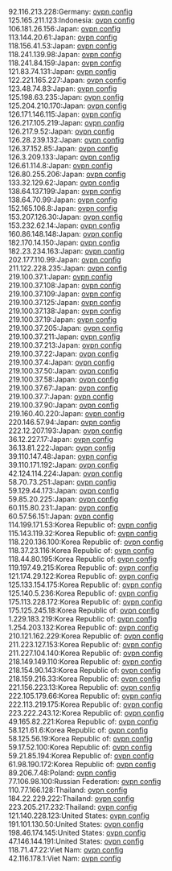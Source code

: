 92.116.213.228:Germany: [ovpn config](vpn/92_116_213_228.ovpn)  
125.165.211.123:Indonesia: [ovpn config](vpn/125_165_211_123.ovpn)  
106.181.26.156:Japan: [ovpn config](vpn/106_181_26_156.ovpn)  
113.144.20.61:Japan: [ovpn config](vpn/113_144_20_61.ovpn)  
118.156.41.53:Japan: [ovpn config](vpn/118_156_41_53.ovpn)  
118.241.139.98:Japan: [ovpn config](vpn/118_241_139_98.ovpn)  
118.241.84.159:Japan: [ovpn config](vpn/118_241_84_159.ovpn)  
121.83.74.131:Japan: [ovpn config](vpn/121_83_74_131.ovpn)  
122.221.165.227:Japan: [ovpn config](vpn/122_221_165_227.ovpn)  
123.48.74.83:Japan: [ovpn config](vpn/123_48_74_83.ovpn)  
125.198.63.235:Japan: [ovpn config](vpn/125_198_63_235.ovpn)  
125.204.210.170:Japan: [ovpn config](vpn/125_204_210_170.ovpn)  
126.171.146.115:Japan: [ovpn config](vpn/126_171_146_115.ovpn)  
126.217.105.219:Japan: [ovpn config](vpn/126_217_105_219.ovpn)  
126.217.9.52:Japan: [ovpn config](vpn/126_217_9_52.ovpn)  
126.28.239.132:Japan: [ovpn config](vpn/126_28_239_132.ovpn)  
126.37.152.85:Japan: [ovpn config](vpn/126_37_152_85.ovpn)  
126.3.209.133:Japan: [ovpn config](vpn/126_3_209_133.ovpn)  
126.61.114.8:Japan: [ovpn config](vpn/126_61_114_8.ovpn)  
126.80.255.206:Japan: [ovpn config](vpn/126_80_255_206.ovpn)  
133.32.129.62:Japan: [ovpn config](vpn/133_32_129_62.ovpn)  
138.64.137.199:Japan: [ovpn config](vpn/138_64_137_199.ovpn)  
138.64.70.99:Japan: [ovpn config](vpn/138_64_70_99.ovpn)  
152.165.106.8:Japan: [ovpn config](vpn/152_165_106_8.ovpn)  
153.207.126.30:Japan: [ovpn config](vpn/153_207_126_30.ovpn)  
153.232.62.14:Japan: [ovpn config](vpn/153_232_62_14.ovpn)  
160.86.148.148:Japan: [ovpn config](vpn/160_86_148_148.ovpn)  
182.170.14.150:Japan: [ovpn config](vpn/182_170_14_150.ovpn)  
182.23.234.163:Japan: [ovpn config](vpn/182_23_234_163.ovpn)  
202.177.110.99:Japan: [ovpn config](vpn/202_177_110_99.ovpn)  
211.122.228.235:Japan: [ovpn config](vpn/211_122_228_235.ovpn)  
219.100.37.1:Japan: [ovpn config](vpn/219_100_37_1.ovpn)  
219.100.37.108:Japan: [ovpn config](vpn/219_100_37_108.ovpn)  
219.100.37.109:Japan: [ovpn config](vpn/219_100_37_109.ovpn)  
219.100.37.125:Japan: [ovpn config](vpn/219_100_37_125.ovpn)  
219.100.37.138:Japan: [ovpn config](vpn/219_100_37_138.ovpn)  
219.100.37.19:Japan: [ovpn config](vpn/219_100_37_19.ovpn)  
219.100.37.205:Japan: [ovpn config](vpn/219_100_37_205.ovpn)  
219.100.37.211:Japan: [ovpn config](vpn/219_100_37_211.ovpn)  
219.100.37.213:Japan: [ovpn config](vpn/219_100_37_213.ovpn)  
219.100.37.22:Japan: [ovpn config](vpn/219_100_37_22.ovpn)  
219.100.37.4:Japan: [ovpn config](vpn/219_100_37_4.ovpn)  
219.100.37.50:Japan: [ovpn config](vpn/219_100_37_50.ovpn)  
219.100.37.58:Japan: [ovpn config](vpn/219_100_37_58.ovpn)  
219.100.37.67:Japan: [ovpn config](vpn/219_100_37_67.ovpn)  
219.100.37.7:Japan: [ovpn config](vpn/219_100_37_7.ovpn)  
219.100.37.90:Japan: [ovpn config](vpn/219_100_37_90.ovpn)  
219.160.40.220:Japan: [ovpn config](vpn/219_160_40_220.ovpn)  
220.146.57.94:Japan: [ovpn config](vpn/220_146_57_94.ovpn)  
222.12.207.193:Japan: [ovpn config](vpn/222_12_207_193.ovpn)  
36.12.227.17:Japan: [ovpn config](vpn/36_12_227_17.ovpn)  
36.13.81.222:Japan: [ovpn config](vpn/36_13_81_222.ovpn)  
39.110.147.48:Japan: [ovpn config](vpn/39_110_147_48.ovpn)  
39.110.171.192:Japan: [ovpn config](vpn/39_110_171_192.ovpn)  
42.124.114.224:Japan: [ovpn config](vpn/42_124_114_224.ovpn)  
58.70.73.251:Japan: [ovpn config](vpn/58_70_73_251.ovpn)  
59.129.44.173:Japan: [ovpn config](vpn/59_129_44_173.ovpn)  
59.85.20.225:Japan: [ovpn config](vpn/59_85_20_225.ovpn)  
60.115.80.231:Japan: [ovpn config](vpn/60_115_80_231.ovpn)  
60.57.56.151:Japan: [ovpn config](vpn/60_57_56_151.ovpn)  
114.199.171.53:Korea Republic of: [ovpn config](vpn/114_199_171_53.ovpn)  
115.143.119.32:Korea Republic of: [ovpn config](vpn/115_143_119_32.ovpn)  
118.220.136.100:Korea Republic of: [ovpn config](vpn/118_220_136_100.ovpn)  
118.37.23.116:Korea Republic of: [ovpn config](vpn/118_37_23_116.ovpn)  
118.44.80.195:Korea Republic of: [ovpn config](vpn/118_44_80_195.ovpn)  
119.197.49.215:Korea Republic of: [ovpn config](vpn/119_197_49_215.ovpn)  
121.174.29.122:Korea Republic of: [ovpn config](vpn/121_174_29_122.ovpn)  
125.133.154.175:Korea Republic of: [ovpn config](vpn/125_133_154_175.ovpn)  
125.140.5.236:Korea Republic of: [ovpn config](vpn/125_140_5_236.ovpn)  
175.113.228.172:Korea Republic of: [ovpn config](vpn/175_113_228_172.ovpn)  
175.125.245.18:Korea Republic of: [ovpn config](vpn/175_125_245_18.ovpn)  
1.229.183.219:Korea Republic of: [ovpn config](vpn/1_229_183_219.ovpn)  
1.254.203.132:Korea Republic of: [ovpn config](vpn/1_254_203_132.ovpn)  
210.121.162.229:Korea Republic of: [ovpn config](vpn/210_121_162_229.ovpn)  
211.223.127.153:Korea Republic of: [ovpn config](vpn/211_223_127_153.ovpn)  
211.227.104.140:Korea Republic of: [ovpn config](vpn/211_227_104_140.ovpn)  
218.149.149.110:Korea Republic of: [ovpn config](vpn/218_149_149_110.ovpn)  
218.154.90.143:Korea Republic of: [ovpn config](vpn/218_154_90_143.ovpn)  
218.159.216.33:Korea Republic of: [ovpn config](vpn/218_159_216_33.ovpn)  
221.156.223.13:Korea Republic of: [ovpn config](vpn/221_156_223_13.ovpn)  
222.105.179.66:Korea Republic of: [ovpn config](vpn/222_105_179_66.ovpn)  
222.113.219.175:Korea Republic of: [ovpn config](vpn/222_113_219_175.ovpn)  
223.222.243.12:Korea Republic of: [ovpn config](vpn/223_222_243_12.ovpn)  
49.165.82.221:Korea Republic of: [ovpn config](vpn/49_165_82_221.ovpn)  
58.121.61.6:Korea Republic of: [ovpn config](vpn/58_121_61_6.ovpn)  
58.125.56.19:Korea Republic of: [ovpn config](vpn/58_125_56_19.ovpn)  
59.17.52.100:Korea Republic of: [ovpn config](vpn/59_17_52_100.ovpn)  
59.21.85.194:Korea Republic of: [ovpn config](vpn/59_21_85_194.ovpn)  
61.98.190.172:Korea Republic of: [ovpn config](vpn/61_98_190_172.ovpn)  
89.206.7.48:Poland: [ovpn config](vpn/89_206_7_48.ovpn)  
77.106.98.100:Russian Federation: [ovpn config](vpn/77_106_98_100.ovpn)  
110.77.166.128:Thailand: [ovpn config](vpn/110_77_166_128.ovpn)  
184.22.229.222:Thailand: [ovpn config](vpn/184_22_229_222.ovpn)  
223.205.217.232:Thailand: [ovpn config](vpn/223_205_217_232.ovpn)  
121.140.228.123:United States: [ovpn config](vpn/121_140_228_123.ovpn)  
191.101.130.50:United States: [ovpn config](vpn/191_101_130_50.ovpn)  
198.46.174.145:United States: [ovpn config](vpn/198_46_174_145.ovpn)  
47.146.144.191:United States: [ovpn config](vpn/47_146_144_191.ovpn)  
118.71.47.22:Viet Nam: [ovpn config](vpn/118_71_47_22.ovpn)  
42.116.178.1:Viet Nam: [ovpn config](vpn/42_116_178_1.ovpn)  
